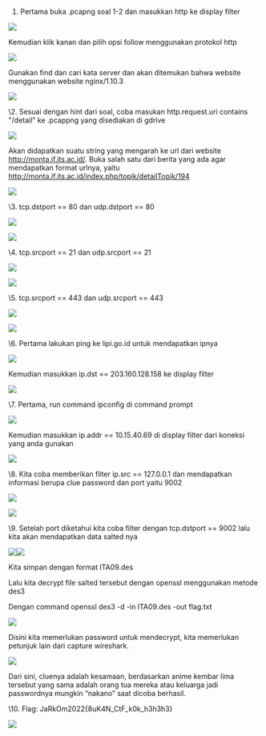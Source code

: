 ﻿1. Pertama buka .pcapng soal 1-2 dan masukkan http ke display filter

![](Aspose.Words.95029e30-4cf8-431f-be7f-f10787143d51.001.png)

Kemudian klik kanan dan pilih opsi follow menggunakan protokol http

![](Aspose.Words.95029e30-4cf8-431f-be7f-f10787143d51.001.png)

Gunakan find dan cari kata server dan akan ditemukan bahwa website menggunakan website nginx/1.10.3

![](Aspose.Words.95029e30-4cf8-431f-be7f-f10787143d51.002.png)

\2. Sesuai dengan hint dari soal, coba masukan http.request.uri contains "/detail"  ke .pcappng yang disediakan di gdrive

![](Aspose.Words.95029e30-4cf8-431f-be7f-f10787143d51.001.png)

Akan didapatkan suatu string yang mengarah ke url dari website <http://monta.if.its.ac.id/>. Buka salah satu dari berita yang ada agar mendapatkan format urlnya, yaitu <http://monta.if.its.ac.id/index.php/topik/detailTopik/194>

![](Aspose.Words.95029e30-4cf8-431f-be7f-f10787143d51.003.png)

\3. tcp.dstport == 80 dan udp.dstport == 80

![](Aspose.Words.95029e30-4cf8-431f-be7f-f10787143d51.001.png)

![](Aspose.Words.95029e30-4cf8-431f-be7f-f10787143d51.001.png)






\4. tcp.srcport == 21 dan udp.srcport == 21

![](Aspose.Words.95029e30-4cf8-431f-be7f-f10787143d51.001.png)

![](Aspose.Words.95029e30-4cf8-431f-be7f-f10787143d51.001.png)






\5. tcp.srcport == 443 dan udp.srcport == 443

![](Aspose.Words.95029e30-4cf8-431f-be7f-f10787143d51.001.png)

![](Aspose.Words.95029e30-4cf8-431f-be7f-f10787143d51.001.png)






\6. Pertama lakukan ping ke lipi.go.id untuk mendapatkan ipnya 

![](Aspose.Words.95029e30-4cf8-431f-be7f-f10787143d51.004.png)

Kemudian masukkan ip.dst == 203.160.128.158 ke display filter

![](Aspose.Words.95029e30-4cf8-431f-be7f-f10787143d51.001.png)






\7.  Pertama, run command ipconfig di command prompt 

![](Aspose.Words.95029e30-4cf8-431f-be7f-f10787143d51.005.png)

Kemudian masukkan ip.addr == 10.15.40.69 di display filter dari koneksi yang anda gunakan

![](Aspose.Words.95029e30-4cf8-431f-be7f-f10787143d51.001.png)






\8. Kita coba memberikan filter ip.src == 127.0.0.1 dan mendapatkan informasi berupa clue password dan port yaitu 9002

![](Aspose.Words.95029e30-4cf8-431f-be7f-f10787143d51.006.png)

![](Aspose.Words.95029e30-4cf8-431f-be7f-f10787143d51.007.png)

\9. Setelah port diketahui kita coba filter dengan tcp.dstport == 9002 lalu kita akan mendapatkan data salted nya

![](Aspose.Words.95029e30-4cf8-431f-be7f-f10787143d51.008.png)![](Aspose.Words.95029e30-4cf8-431f-be7f-f10787143d51.009.png)

Kita simpan dengan format ITA09.des

Lalu kita decrypt file salted tersebut dengan openssl menggunakan metode des3

Dengan command openssl des3 -d -in ITA09.des -out flag.txt

![](Aspose.Words.95029e30-4cf8-431f-be7f-f10787143d51.010.png)

Disini kita memerlukan password untuk mendecrypt, kita memerlukan petunjuk lain dari capture wireshark.

![](Aspose.Words.95029e30-4cf8-431f-be7f-f10787143d51.011.png)

Dari sini, cluenya adalah kesamaan, berdasarkan anime kembar lima tersebut yang sama adalah orang tua mereka atau keluarga jadi passwordnya mungkin “nakano” saat dicoba berhasil.

\10. Flag: JaRkOm2022{8uK4N\_CtF\_k0k\_h3h3h3}

![](Aspose.Words.95029e30-4cf8-431f-be7f-f10787143d51.010.png)
